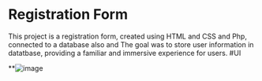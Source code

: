 # Registration Form
This project is a registration form, created using HTML and CSS and Php, connected to a database also and The goal was to store user information in datatbase, providing a familiar and immersive experience for users.
#UI

**![image](https://github.com/chaudharysumit001/Reg-Form/assets/86030135/76165ed2-7f9c-42d7-8d14-2a6092cd15c3)
